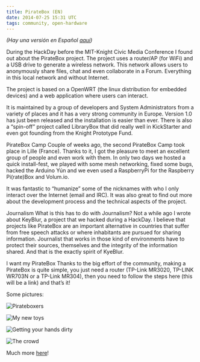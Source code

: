 ```yaml
---
title: PirateBox (EN)
date: 2014-07-25 15:31 UTC
tags: community, open-hardware
---
```


*(Hay una versión en Español [aquí](/post/piratebox-es.html))*

During the HackDay before the MIT-Knight Civic Media Conference I found out about the PirateBox project. The project uses a router/AP (for WiFi) and a USB drive to generate a wireless network. This network allows users to anonymously share files, chat and even collaborate in a Forum. Everything in this local network and without Internet.

The project is based on a OpenWRT (the linux distribution for embedded devices) and a web application where users can interact.

It is maintained by a group of developers and System Administrators from a variety of places and it has a very strong community in Europe. Version 1.0 has just been released and the installation is easier than ever. There is also a “spin-off” project called LibraryBox that did really well in KickStarter and even got founding from the Knight Prototype Fund.

PirateBox Camp
Couple of weeks ago, the second PirateBox Camp took place in Lille (France). Thanks to it, I got the pleasure to meet an excellent group of people and even work with them. In only two days we hosted a quick install-fest, we played with some mesh networking, fixed some bugs, hacked the Arduino Yún and we even used a RaspberryPi for the Raspberry Pi(rate)Box and Volum.io.

It was fantastic to “humanize” some of the nicknames with who I only interact over the Internet (email and IRC). It was also great to find out more about the development process and the technical aspects of the project.

Journalism
What is this has to do with Journalism? Not a while ago I wrote about KeyBlur, a project that we hacked during a HackDay. I believe that projects like PirateBox are an important alternative in countries that suffer from free speech attacks or where inhabitants are pursued for sharing information. Journalist that works in those kind of environments have to protect their sources, themselves and the integrity of the information shared. And that is the exactly spirit of KyeBlur.

I want my PirateBox
Thanks to the big effort of the community, making a PirateBox is quite simple, you just need a router (TP-Link MR3020, TP-LINK WR703N or a TP-Link MR304), then you need to follow the steps here (this will be a link) and that’s it!

Some pictures:

![Pirateboxers](/images/piratebox-crowd.jpg)

![My new toys](/images/pirateboxes.jpg)

![Getting your hands dirty](/images/fixing-piratebox.jpg)

![The crowd](/images/more-crowd.jpg)

Much more [here](https://twitter.com/pirateboxcamp/)!